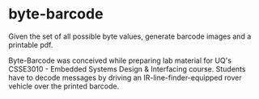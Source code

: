 byte-barcode
=============

Given the set of all possible byte values, generate barcode images and a printable pdf.

Byte-Barcode was conceived while preparing lab material for UQ's CSSE3010 - Embedded Systems Design & Interfacing course. Students have to decode messages by driving an IR-line-finder-equipped rover vehicle over the printed barcode.
